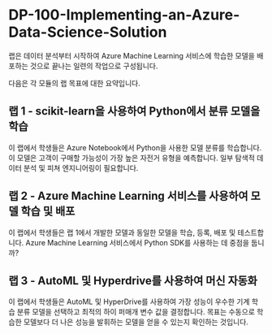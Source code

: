 ﻿# DP-100-Implementing-an-Azure-Data-Science-Solution

 랩은 데이터 분석부터 시작하여 Azure Machine Learning 서비스에 학습한 모델을 배포하는 것으로 끝나는 일련의 작업으로 구성됩니다. 

다음은 각 모듈의 랩 목표에 대한 요약입니다.

## 랩 1 - scikit-learn을 사용하여 Python에서 분류 모델을 학습

이 랩에서 학생들은 Azure Notebook에서 Python을 사용한 모델 분류를 학습합니다.  이 모델은 고객이 구매할 가능성이 가장 높은 자전거 유형을 예측합니다. 일부 탐색적 데이터 분석 및 피쳐 엔지니어링이 필요합니다. 

## 랩 2 - Azure Machine Learning 서비스를 사용하여 모델 학습 및 배포

이 랩에서 학생들은 랩 1에서 개발한 모델과 동일한 모델을 학습, 등록, 배포 및 테스트합니다.  Azure Machine Learning 서비스에서  Python SDK를 사용하는 데 중점을 둡니까?

## 랩 3 - AutoML 및 Hyperdrive를 사용하여 머신 자동화 

이 랩에서 학생들은 AutoML 및 HyperDrive를 사용하여 가장 성능이 우수한 기계 학습 분류 모델을 선택하고 최적의 하이 퍼매개 변수 값을 결정합니다. 목표는 수동으로 학습한 모델보다 더 나은 성능을 발휘하는 모델을 얻을 수 있는지 확인하는 것입니다.
